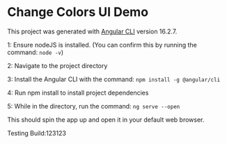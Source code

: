 # Change Colors UI Demo

This project was generated with [Angular CLI](https://github.com/angular/angular-cli) version 16.2.7.

1: Ensure nodeJS is installed. (You can confirm this by running the command: ```node -v```)

2: Navigate to the project directory

3: Install the Angular CLI with the command: ```npm install -g @angular/cli```

4: Run npm install to install project dependencies

5: While in the directory, run the command: ```ng serve --open```

This should spin the app up and open it in your default web browser.


Testing Build:123123
